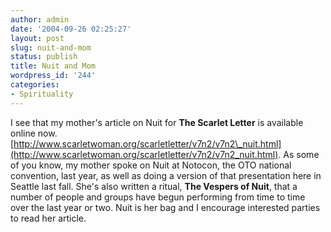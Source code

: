```yaml
---
author: admin
date: '2004-09-26 02:25:27'
layout: post
slug: nuit-and-mom
status: publish
title: Nuit and Mom
wordpress_id: '244'
categories:
- Spirituality
---
```


I see that my mother's article on Nuit for **The Scarlet Letter** is
available online now.
[http://www.scarletwoman.org/scarletletter/v7n2/v7n2\_nuit.html](http://www.scarletwoman.org/scarletletter/v7n2/v7n2_nuit.html).
As some of you know, my mother spoke on Nuit at Notocon, the OTO
national convention, last year, as well as doing a version of that
presentation here in Seattle last fall. She's also written a ritual,
**The Vespers of Nuit**, that a number of people and groups have begun
performing from time to time over the last year or two. Nuit is her bag
and I encourage interested parties to read her article.
